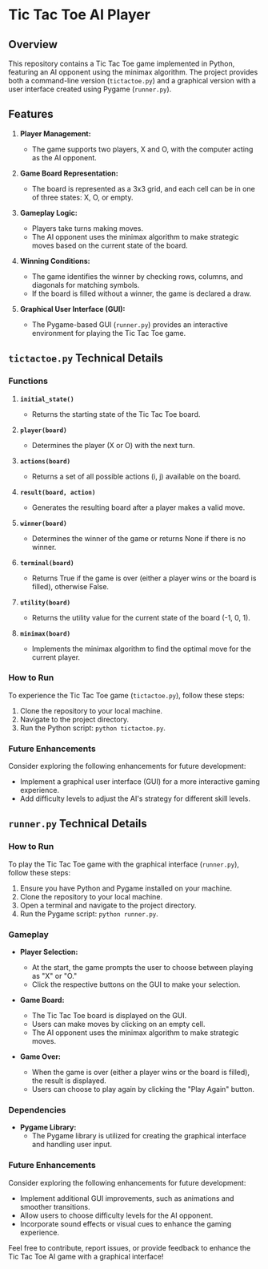 # Tic Tac Toe AI Player

## Overview
This repository contains a Tic Tac Toe game implemented in Python, featuring an AI opponent using the minimax algorithm. The project provides both a command-line version (`tictactoe.py`) and a graphical version with a user interface created using Pygame (`runner.py`).

## Features

1. **Player Management:**
   - The game supports two players, X and O, with the computer acting as the AI opponent.

2. **Game Board Representation:**
   - The board is represented as a 3x3 grid, and each cell can be in one of three states: X, O, or empty.

3. **Gameplay Logic:**
   - Players take turns making moves.
   - The AI opponent uses the minimax algorithm to make strategic moves based on the current state of the board.

4. **Winning Conditions:**
   - The game identifies the winner by checking rows, columns, and diagonals for matching symbols.
   - If the board is filled without a winner, the game is declared a draw.

5. **Graphical User Interface (GUI):**
   - The Pygame-based GUI (`runner.py`) provides an interactive environment for playing the Tic Tac Toe game.

## `tictactoe.py` Technical Details

### Functions

1. **`initial_state()`**
   - Returns the starting state of the Tic Tac Toe board.

2. **`player(board)`**
   - Determines the player (X or O) with the next turn.

3. **`actions(board)`**
   - Returns a set of all possible actions (i, j) available on the board.

4. **`result(board, action)`**
   - Generates the resulting board after a player makes a valid move.

5. **`winner(board)`**
   - Determines the winner of the game or returns None if there is no winner.

6. **`terminal(board)`**
   - Returns True if the game is over (either a player wins or the board is filled), otherwise False.

7. **`utility(board)`**
   - Returns the utility value for the current state of the board (-1, 0, 1).

8. **`minimax(board)`**
   - Implements the minimax algorithm to find the optimal move for the current player.

### How to Run
To experience the Tic Tac Toe game (`tictactoe.py`), follow these steps:
1. Clone the repository to your local machine.
2. Navigate to the project directory.
3. Run the Python script: `python tictactoe.py`.

### Future Enhancements
Consider exploring the following enhancements for future development:
- Implement a graphical user interface (GUI) for a more interactive gaming experience.
- Add difficulty levels to adjust the AI's strategy for different skill levels.

## `runner.py` Technical Details

### How to Run
To play the Tic Tac Toe game with the graphical interface (`runner.py`), follow these steps:
1. Ensure you have Python and Pygame installed on your machine.
2. Clone the repository to your local machine.
3. Open a terminal and navigate to the project directory.
4. Run the Pygame script: `python runner.py`.

### Gameplay
- **Player Selection:**
  - At the start, the game prompts the user to choose between playing as "X" or "O."
  - Click the respective buttons on the GUI to make your selection.

- **Game Board:**
  - The Tic Tac Toe board is displayed on the GUI.
  - Users can make moves by clicking on an empty cell.
  - The AI opponent uses the minimax algorithm to make strategic moves.

- **Game Over:**
  - When the game is over (either a player wins or the board is filled), the result is displayed.
  - Users can choose to play again by clicking the "Play Again" button.

### Dependencies
- **Pygame Library:**
  - The Pygame library is utilized for creating the graphical interface and handling user input.

### Future Enhancements
Consider exploring the following enhancements for future development:
- Implement additional GUI improvements, such as animations and smoother transitions.
- Allow users to choose difficulty levels for the AI opponent.
- Incorporate sound effects or visual cues to enhance the gaming experience.

Feel free to contribute, report issues, or provide feedback to enhance the Tic Tac Toe AI game with a graphical interface!
